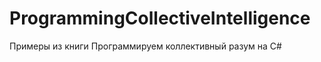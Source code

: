ProgrammingCollectiveIntelligence
=================================

Примеры из книги Программируем коллективный разум на C#

